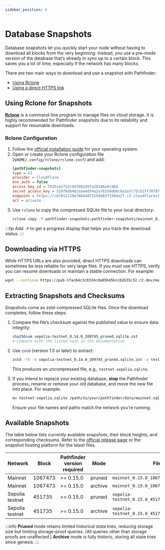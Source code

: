 ```yaml
---
sidebar_position: 4
---
```


# Database Snapshots

Database snapshots let you quickly start your node without having to download all blocks from the very beginning. Instead, you use a pre-made version of the database that’s already in sync up to a certain block. This saves you a lot of time, especially if the network has many blocks.

There are two main ways to download and use a snapshot with Pathfinder:

* [Using Rclone](#using-rclone-for-snapshots)
* [Using a direct HTTPS link](#downloading-via-https)

## Using Rclone for Snapshots

[**Rclone**](https://rclone.org/) is a command-line program to manage files on cloud storage. It is highly recommended for Pathfinder snapshots due to its reliability and support for resumable downloads.

### Rclone Configuration

1. Follow the [official installation guide](https://rclone.org/install/) for your operating system.
2. Open or create your Rclone configuration file (`$HOME/.config/rclone/rclone.conf`) and add:
   ```ini
   [pathfinder-snapshots]
   type = s3
   provider = Cloudflare
   env_auth = false
   access_key_id = 7635ce5752c94f802d97a28186e0c96d
   secret_access_key = 529f8db483aae4df4e2a781b9db0c8a3a7c75c82ff70787ba2620310791c7821
   endpoint = https://cbf011119e7864a873158d83f3304e27.r2.cloudflarestorage.com
   acl = private
   ```
3. Use `rclone` to copy the compressed SQLite file to your local directory:
   ```bash
   rclone copy -P pathfinder-snapshots:pathfinder-snapshots/mainnet_0.15.0_1067473_pruned.sqlite.zst .
   ```

:::tip 
Add `-P` to get a progress display that helps you track the download status.
:::

## Downloading via HTTPS

While HTTPS URLs are also provided, direct HTTPS downloads can sometimes be less reliable for very large files. If you must use HTTPS, verify you can resume downloads or maintain a stable connection. For example:

```bash
wget --continue https://pub-1fac64c3c0334cda85b45bcc02635c32.r2.dev/mainnet_0.15.0_1067473_pruned.sqlite.zst
```

## Extracting Snapshots and Checksums

Snapshots come as zstd-compressed SQLite files. Once the download completes, follow these steps:

1. Compare the file’s checksum against the published value to ensure data integrity:
   ```bash
   sha256sum sepolia-testnet_0.14.0_209745_pruned.sqlite.zst
   # Compare with the listed hash in the documentation
   ```
2. Use `zstd` (version 1.5 or later) to extract:
   ```bash
   zstd -T0 -d sepolia-testnet_0.14.0_209745_pruned.sqlite.zst -o testnet-sepolia.sqlite
   ```
   This produces an uncompressed file, e.g., `testnet-sepolia.sqlite`.

3. If you intend to replace your existing database, **stop** the Pathfinder process, rename or remove your old database, and move the new file into place. For example:
   ```bash
   mv testnet-sepolia.sqlite /path/to/your/pathfinder/data/mainnet.sqlite
   ```
   Ensure your file names and paths match the network you’re running.

## Available Snapshots

The table below lists currently available snapshots, their block heights, and corresponding checksums. Refer to the [official release page](https://github.com/eqlabs/pathfinder/releases) or the snapshot hosting platform for the latest files.

| Network         | Block   | Pathfinder version required | Mode    | Filename                                           | Download URL                                                                                                     | Compressed size | SHA2-256 checksum of compressed file                               |
| --------------- | ------- | --------------------------- | ------- | -------------------------------------------------- | ---------------------------------------------------------------------------------------------------------------- | --------------- | ------------------------------------------------------------------ |
| Mainnet         | 1067473 | >= 0.15.0                   | pruned  | `mainnet_0.15.0_1067473_pruned.sqlite.zst`         | [Download](https://pub-1fac64c3c0334cda85b45bcc02635c32.r2.dev/mainnet_0.15.0_1067473_pruned.sqlite.zst)         | 88 GB           | `c389912316dc18f4ad370f8b64009f351e0fe10643f20101e70bd09209cdbf29` |
| Mainnet         | 1067473 | >= 0.15.0                   | archive | `mainnet_0.15.0_1067473_archive.sqlite.zst`        | [Download](https://pub-1fac64c3c0334cda85b45bcc02635c32.r2.dev/mainnet_0.15.0_1067473_archive.sqlite.zst)        | 505.53 GB       | `f04d09b92869bcbf52c58929674c0540abff7c3e9846394fcdb804b726d5f3a9` |
| Sepolia testnet | 451735  | >= 0.15.0                   | pruned  | `sepolia-testnet_0.15.0_451735_pruned.sqlite.zst`  | [Download](https://pub-1fac64c3c0334cda85b45bcc02635c32.r2.dev/sepolia-testnet_0.15.0_451735_pruned.sqlite.zst)  | 8.8 GB          | `79fada3814d721efb03a3c71a22d56ff95dd9a2d70dc0dd9b99ef47d4613be76` |
| Sepolia testnet | 451735  | >= 0.15.0                   | archive | `sepolia-testnet_0.15.0_451735_archive.sqlite.zst` | [Download](https://pub-1fac64c3c0334cda85b45bcc02635c32.r2.dev/sepolia-testnet_0.15.0_451735_archive.sqlite.zst) | 32.21 GB        | `b143779c172eb55ee449f6d686c626c1df67c3b3c66545c869af8bf73e846c38` |

:::info
**Pruned** mode retains limited historical state tries, reducing storage size but limiting storage-proof queries. (All queries other than storage proofs are unaffected.) **Archive** mode is fully historic, storing all state tries since genesis.
:::

